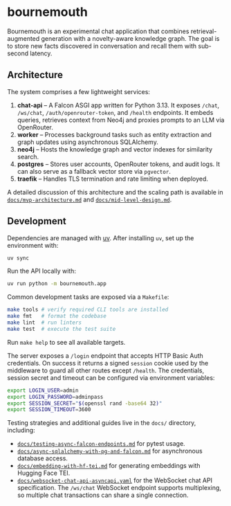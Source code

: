 # bournemouth

Bournemouth is an experimental chat application that combines
retrieval-augmented generation with a novelty-aware knowledge graph. The goal is
to store new facts discovered in conversation and recall them with sub-second
latency.

## Architecture

The system comprises a few lightweight services:

1. **chat-api** – A Falcon ASGI app written for Python 3.13. It exposes `/chat`,
   `/ws/chat`, `/auth/openrouter-token`, and `/health` endpoints. It embeds queries,
   retrieves context from Neo4j and proxies prompts to an LLM via OpenRouter.
2. **worker** – Processes background tasks such as entity extraction and graph
   updates using asynchronous SQLAlchemy.
3. **neo4j** – Hosts the knowledge graph and vector indexes for similarity search.
4. **postgres** – Stores user accounts, OpenRouter tokens, and audit logs. It can
   also serve as a fallback vector store via `pgvector`.
5. **traefik** – Handles TLS termination and rate limiting when deployed.

A detailed discussion of this architecture and the scaling path is available in
[`docs/mvp-architecture.md`](docs/mvp-architecture.md) and
[`docs/mid-level-design.md`](docs/mid-level-design.md).

## Development

Dependencies are managed with [uv](https://github.com/astral-sh/uv). After
installing `uv`, set up the environment with:

```bash
uv sync
```

Run the API locally with:

```bash
uv run python -m bournemouth.app
```

Common development tasks are exposed via a `Makefile`:

```bash
make tools # verify required CLI tools are installed
make fmt   # format the codebase
make lint  # run linters
make test  # execute the test suite
```

Run `make help` to see all available targets.

The server exposes a `/login` endpoint that accepts HTTP Basic Auth credentials.
On success it returns a signed `session` cookie used by the middleware to guard
all other routes except `/health`. The credentials, session secret and timeout
can be configured via environment variables:

```bash
export LOGIN_USER=admin
export LOGIN_PASSWORD=adminpass
export SESSION_SECRET="$(openssl rand -base64 32)"
export SESSION_TIMEOUT=3600
```

Testing strategies and additional guides live in the `docs/` directory, including:

- [`docs/testing-async-falcon-endpoints.md`](docs/testing-async-falcon-endpoints.md)
  for pytest usage.
- [`docs/async-sqlalchemy-with-pg-and-falcon.md`](docs/async-sqlalchemy-with-pg-and-falcon.md)
  for asynchronous database access.
- [`docs/embedding-with-hf-tei.md`](docs/embedding-with-hf-tei.md)
  for generating embeddings with Hugging Face TEI.
- [`docs/websocket-chat-api-asyncapi.yaml`](docs/websocket-chat-api-asyncapi.yaml)
  for the WebSocket chat API specification.
  The `/ws/chat` WebSocket endpoint supports multiplexing, so multiple chat
  transactions can share a single connection.
